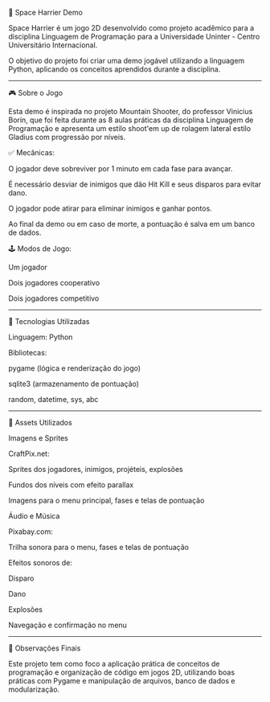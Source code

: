 🚀 Space Harrier Demo

Space Harrier é um jogo 2D desenvolvido como projeto acadêmico para a disciplina Linguagem de Programação para a Universidade Uninter - Centro Universitário Internacional.

O objetivo do projeto foi criar uma demo jogável utilizando a linguagem Python, aplicando os conceitos aprendidos durante a disciplina.


---

🎮 Sobre o Jogo

Esta demo é inspirada no projeto Mountain Shooter, do professor Vinicius Borin, que foi feita durante as 8 aulas práticas da disciplina Linguagem de Programação e apresenta um estilo shoot'em up de rolagem lateral estilo Gladius com progressão por níveis.

✅ Mecânicas:

O jogador deve sobreviver por 1 minuto em cada fase para avançar.

É necessário desviar de inimigos que dão Hit Kill e seus disparos para evitar dano.

O jogador pode atirar para eliminar inimigos e ganhar pontos.

Ao final da demo ou em caso de morte, a pontuação é salva em um banco de dados.


🕹️ Modos de Jogo:

Um jogador

Dois jogadores cooperativo

Dois jogadores competitivo


---

🧱 Tecnologias Utilizadas

Linguagem: Python

Bibliotecas:

pygame (lógica e renderização do jogo)

sqlite3 (armazenamento de pontuação)

random, datetime, sys, abc


---

🎨 Assets Utilizados

Imagens e Sprites

CraftPix.net:

Sprites dos jogadores, inimigos, projéteis, explosões

Fundos dos níveis com efeito parallax

Imagens para o menu principal, fases e telas de pontuação


Áudio e Música

Pixabay.com:

Trilha sonora para o menu, fases e telas de pontuação

Efeitos sonoros de:

Disparo

Dano

Explosões

Navegação e confirmação no menu


---

📌 Observações Finais

Este projeto tem como foco a aplicação prática de conceitos de programação e organização de código em jogos 2D, utilizando boas práticas com Pygame e manipulação de arquivos, banco de dados e modularização.